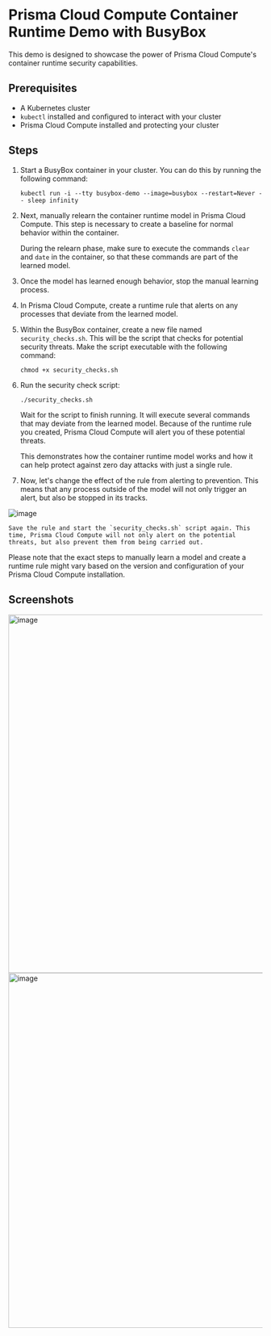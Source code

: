 # Prisma Cloud Compute Container Runtime Demo with BusyBox

This demo is designed to showcase the power of Prisma Cloud Compute's container runtime security capabilities. 

## Prerequisites

- A Kubernetes cluster
- `kubectl` installed and configured to interact with your cluster
- Prisma Cloud Compute installed and protecting your cluster

## Steps

1. Start a BusyBox container in your cluster. You can do this by running the following command:

    ```shell
    kubectl run -i --tty busybox-demo --image=busybox --restart=Never -- sleep infinity
    ```

2. Next, manually relearn the container runtime model in Prisma Cloud Compute. This step is necessary to create a baseline for normal behavior within the container. 

    During the relearn phase, make sure to execute the commands `clear` and `date` in the container, so that these commands are part of the learned model.

3. Once the model has learned enough behavior, stop the manual learning process.

4. In Prisma Cloud Compute, create a runtime rule that alerts on any processes that deviate from the learned model. 

5. Within the BusyBox container, create a new file named `security_checks.sh`. This will be the script that checks for potential security threats. Make the script executable with the following command:

    ```shell
    chmod +x security_checks.sh
    ```

6. Run the security check script:

    ```shell
    ./security_checks.sh
    ```

    Wait for the script to finish running. It will execute several commands that may deviate from the learned model. Because of the runtime rule you created, Prisma Cloud Compute will alert you of these potential threats.

    This demonstrates how the container runtime model works and how it can help protect against zero day attacks with just a single rule. 

7. Now, let's change the effect of the rule from alerting to prevention. This means that any process outside of the model will not only trigger an alert, but also be stopped in its tracks.

![image](https://github.com/steven-deboer/pcc-demo/assets/96180461/2cb33915-d991-42ee-91d3-676d80817aff)

    Save the rule and start the `security_checks.sh` script again. This time, Prisma Cloud Compute will not only alert on the potential threats, but also prevent them from being carried out.

Please note that the exact steps to manually learn a model and create a runtime rule might vary based on the version and configuration of your Prisma Cloud Compute installation.


## Screenshots

<img width="710" alt="image" src="https://github.com/steven-deboer/pcc-demo/assets/96180461/e831d1d8-1842-44fd-900e-f5403906dc8d">

<img width="703" alt="image" src="https://github.com/steven-deboer/pcc-demo/assets/96180461/9e37dbfd-de45-4a63-b3ea-1fc3835c1ecf">



